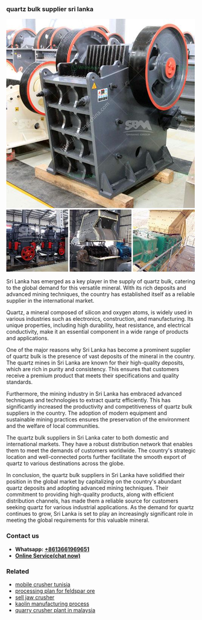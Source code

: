 <h3>quartz bulk supplier sri lanka</h3><img src='1704856959.jpg' alt=''><p>Sri Lanka has emerged as a key player in the supply of quartz bulk, catering to the global demand for this versatile mineral. With its rich deposits and advanced mining techniques, the country has established itself as a reliable supplier in the international market.</p><p>Quartz, a mineral composed of silicon and oxygen atoms, is widely used in various industries such as electronics, construction, and manufacturing. Its unique properties, including high durability, heat resistance, and electrical conductivity, make it an essential component in a wide range of products and applications.</p><p>One of the major reasons why Sri Lanka has become a prominent supplier of quartz bulk is the presence of vast deposits of the mineral in the country. The quartz mines in Sri Lanka are known for their high-quality deposits, which are rich in purity and consistency. This ensures that customers receive a premium product that meets their specifications and quality standards.</p><p>Furthermore, the mining industry in Sri Lanka has embraced advanced techniques and technologies to extract quartz efficiently. This has significantly increased the productivity and competitiveness of quartz bulk suppliers in the country. The adoption of modern equipment and sustainable mining practices ensures the preservation of the environment and the welfare of local communities.</p><p>The quartz bulk suppliers in Sri Lanka cater to both domestic and international markets. They have a robust distribution network that enables them to meet the demands of customers worldwide. The country's strategic location and well-connected ports further facilitate the smooth export of quartz to various destinations across the globe.</p><p>In conclusion, the quartz bulk suppliers in Sri Lanka have solidified their position in the global market by capitalizing on the country's abundant quartz deposits and adopting advanced mining techniques. Their commitment to providing high-quality products, along with efficient distribution channels, has made them a reliable source for customers seeking quartz for various industrial applications. As the demand for quartz continues to grow, Sri Lanka is set to play an increasingly significant role in meeting the global requirements for this valuable mineral.</p><h3>Contact us</h3><ul><li><strong>Whatsapp:&nbsp;<a href="https://wa.me/8613661969651">+8613661969651</a></strong></li><li><a href="https://swt.shibang-china.com/?git&amp;zhl&amp;quartz bulk supplier sri lanka"><strong>Online Service(chat now)</strong></a></li></ul><h3>Related</h3><ul><li><a href='mobile crusher tunisia.md'>mobile crusher tunisia</a></li><li><a href='processing plan for feldspar ore.md'>processing plan for feldspar ore</a></li><li><a href='sell jaw crusher.md'>sell jaw crusher</a></li><li><a href='kaolin manufacturing process.md'>kaolin manufacturing process</a></li><li><a href='quarry crusher plant in malaysia.md'>quarry crusher plant in malaysia</a></li></ul>
